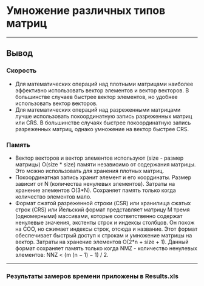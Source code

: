 # Умножение различных типов матриц
---
## Вывод
### Скорость
+ Для математических операций над плотными матрицами наиболее эффективно использовать вектор элементов и вектор векторов. В большинстве случаев быстрее вектор элементов, но удобнее использовать вектор векторов. 
+ Для математических операций над разреженными матрицами лучше использовать покоординатную запись разреженных матриц или CRS. В большинстве случаях быстрее покоординатную запись разреженных матриц, однако умножение на вектор быстрее CRS.
### Память
+ Вектор векторов и вектор элементов используют (size - размер матрицы) O(size * size) памяти независимо от содержания матрицы. Это можно использовать для хранения плотных матриц.
+ Покоординатная запись хранит элемент и его координаты. Размер зависит от N (количества ненулевых элементов). Затраты на хранение элементов O(3*N).
Сохраняет память только когда количество элементов мало.
+ Формат сжатой разреженной строки (CSR) или хранилища сжатых строк (CRS) или Йельский формат представляет матрицу M тремя (одномерными) массивами, которые соответственно содержат ненулевые значения, экстенты строк и индексы столбцов. 
Он похож на COO, но сжимает индексы строк, отсюда и название. Этот формат обеспечивает быстрый доступ к строкам и умножение матрицы на вектор. 
Затраты на хранение элементов O(2*n + size + 1).
Данный формат сохраняет память только когда NMZ - количество ненулевых элементов:
NNZ < (m (n − 1) − 1) / 2.
---
### Результаты замеров времени приложены в Results.xls